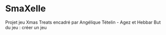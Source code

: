 # SmaXelle
Projet jeu Xmas Treats encadré par Angélique Tételin - Agez et Hebbar 
But du jeu : créer un jeu
